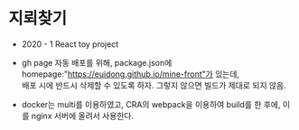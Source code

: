 # 지뢰찾기

- 2020 - 1 React toy project

- gh page 자동 배포를 위해, package.json에 homepage:"https://euidong.github.io/mine-front"가 있는데, <br>
배포 시에 반드시 삭제할 수 있도록 하자. 그렇지 않으면 빌드가 제대로 되지 않음.

- docker는 multi를 이용하였고, CRA의 webpack을 이용하여 build를 한 후에, 이를 nginx 서버에 올려서 사용한다. 